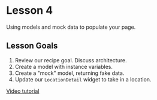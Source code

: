 # Lesson 4

Using models and mock data to populate your page.

## Lesson Goals

1. Review our recipe goal. Discuss architecture.
2. Create a model with instance variables.
3. Create a "mock" model, returning fake data.
4. Update our `LocationDetail` widget to take in a location.

[Video tutorial](https://fluttercrashcourse.com/courses/basics/lessons/models-mock-data)

